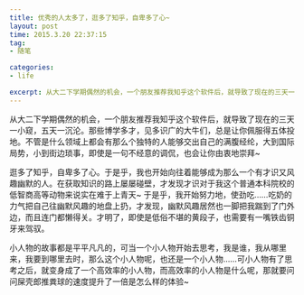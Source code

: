 ```yaml
---
title: 优秀的人太多了，逛多了知乎，自卑多了心~
layout: post
time: 2015.3.20 22:37:15
tag:
- 随笔

categories:
- life

excerpt: 从大二下学期偶然的机会，一个朋友推荐我知乎这个软件后，就导致了现在的三天一小窥，五天一沉沦。那些博学多才，见多识广的大牛们，总是让你佩服得五体投地。不管是什么领域上都会有那么个独特的人能够交出自己的满腹经纶，大到国际局势，小到街边琐事，即使是一句不经意的调侃，也会让你由衷地崇拜~
---
```


从大二下学期偶然的机会，一个朋友推荐我知乎这个软件后，就导致了现在的三天一小窥，五天一沉沦。那些博学多才，见多识广的大牛们，总是让你佩服得五体投地。不管是什么领域上都会有那么个独特的人能够交出自己的满腹经纶，大到国际局势，小到街边琐事，即使是一句不经意的调侃，也会让你由衷地崇拜~

逛多了知乎，自卑多了心。于是乎，我也开始向往着能够成为那么一个有才识又风趣幽默的人。在获取知识的路上屡屡碰壁，才发现才识对于我这个普通本科院校的低智商高等动物来说实在难于上青天~ 于是乎，我开始努力地，使劲吃……吃奶的力气把自己往幽默风趣的地盘上扔，才发现，幽默风趣居然也一脚把我踹到了门外边，而且连门都懒得关。才明了，即使是低俗不堪的黄段子，也需要有一嘴铁齿铜牙来驾驭。

小人物的故事都是平平凡凡的，可当一个小人物开始去思考，我是谁，我从哪里来，我要到哪里去时，那么这个小人物呢，也还是一个小人物……可小人物有了思考之后，就变身成了一个高效率的小人物，而高效率的小人物是什么呢，那就要问问屎壳郎推粪球的速度提升了一倍是怎么样的体验~
